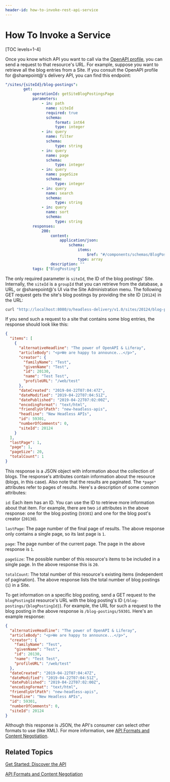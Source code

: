 ```yaml
---
header-id: how-to-invoke-rest-api-service
---
```


# How To Invoke a Service

[TOC levels=1-4]

Once you know which API you want to call via the 
[OpenAPI profile](/docs/7-2/frameworks/-/knowledge_base/f/get-started-discover-the-api), 
you can send a request to that resource's URL. For example, suppose you want to 
retrieve all the blog entries from a Site. If you consult the OpenAPI profile 
for @sharepoint@'s delivery API, you can find this endpoint: 

```yaml
"/sites/{siteId}/blog-postings":
        get:
            operationId: getSiteBlogPostingsPage
            parameters:
                - in: path
                  name: siteId
                  required: true
                  schema:
                      format: int64
                      type: integer
                - in: query
                  name: filter
                  schema:
                      type: string
                - in: query
                  name: page
                  schema:
                      type: integer
                - in: query
                  name: pageSize
                  schema:
                      type: integer
                - in: query
                  name: search
                  schema:
                      type: string
                - in: query
                  name: sort
                  schema:
                      type: string
            responses:
                200:
                    content:
                        application/json:
                            schema:
                                items:
                                    $ref: "#/components/schemas/BlogPosting"
                                type: array
                    description: ""
            tags: ["BlogPosting"]
```

The only required parameter is `siteId`, the ID of the blog postings' Site. 
Internally, the `siteId` is a `groupId` that you can retrieve from the database, 
a URL, or @sharepoint@'s UI via the Site Administration menu. The following GET 
request gets the site's blog postings by providing the site ID (`20124`) in the 
URL: 

```bash
curl "http://localhost:8080/o/headless-delivery/v1.0/sites/20124/blog-postings/" -u 'test@example.com:test'
```

If you send such a request to a site that contains some blog entries, the 
response should look like this: 

```json
{
  "items": [
    {
      "alternativeHeadline": "The power of OpenAPI & Liferay",
      "articleBody": "<p>We are happy to announce...</p>",
      "creator": {
        "familyName": "Test",
        "givenName": "Test",
        "id": 20130,
        "name": "Test Test",
        "profileURL": "/web/test"
      },
      "dateCreated": "2019-04-22T07:04:47Z",
      "dateModified": "2019-04-22T07:04:51Z",
      "datePublished": "2019-04-22T07:02:00Z",
      "encodingFormat": "text/html",
      "friendlyUrlPath": "new-headless-apis",
      "headline": "New Headless APIs",
      "id": 59301,
      "numberOfComments": 0,
      "siteId": 20124
    }
  ],
  "lastPage": 1,
  "page": 1,
  "pageSize": 20,
  "totalCount": 1
}
```

This response is a JSON object with information about the collection of blogs. 
The response's attributes contain information about the resource (blogs, in this 
case). Also note that the results are paginated. The `*page*` attributes refer 
to pages of results. Here's a description of some common attributes: 

`id`: Each item has an ID. You can use the ID to retrieve more information about 
that item. For example, there are two `id` attributes in the above response: one 
for the blog posting (`59301`) and one for the blog post's creator (`20130`). 

`lastPage`: The page number of the final page of results. The above response 
only contains a single page, so its last page is `1`. 

`page`: The page number of the current page. The page in the above response is 
`1`. 

`pageSize`: The possible number of this resource's items to be included in a 
single page. In the above response this is `20`. 

`totalCount`: The total number of this resource's existing items (independent of 
pagination). The above response lists the total number of blog postings (`1`) in 
a Site. 

To get information on a specific blog posting, send a GET request to the 
`blogPostingId` resource's URL with the blog posting's ID 
(`/blog-postings/{blogPostingId}`). For example, the URL for such a request to 
the blog posting in the above response is `/blog-postings/59301`. Here's an 
example response: 

```json
{
  "alternativeHeadline": "The power of OpenAPI & Liferay",
  "articleBody": "<p>We are happy to announce...</p>",
  "creator": {
    "familyName": "Test",
    "givenName": "Test",
    "id": 20130,
    "name": "Test Test",
    "profileURL": "/web/test"
  },
  "dateCreated": "2019-04-22T07:04:47Z",
  "dateModified": "2019-04-22T07:04:51Z",
  "datePublished": "2019-04-22T07:02:00Z",
  "encodingFormat": "text/html",
  "friendlyUrlPath": "new-headless-apis",
  "headline": "New Headless APIs",
  "id": 59301,
  "numberOfComments": 0,
  "siteId": 20124
}
```

Although this response is JSON, the API's consumer can select other formats to 
use (like XML). For more information, see 
[API Formats and Content Negotiation](/docs/7-2/frameworks/-/knowledge_base/f/api-formats-and-content-negotiation). 

## Related Topics

[Get Started: Discover the API](/docs/7-2/frameworks/-/knowledge_base/f/get-started-discover-the-api)

[API Formats and Content Negotiation](/docs/7-2/frameworks/-/knowledge_base/f/api-formats-and-content-negotiation)
